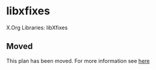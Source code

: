# libxfixes

X.Org Libraries: libXfixes

## Moved

This plan has been moved. For more information see [here](https://github.com/habitat-sh/core-plans#additional-plans)
